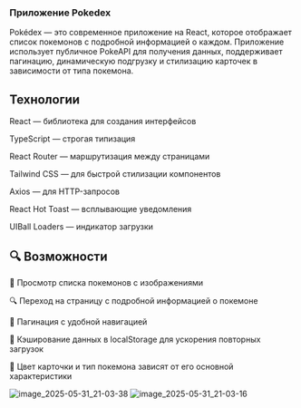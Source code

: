 ### Приложение Pokedex

Pokédex — это современное приложение на React, которое отображает список покемонов с подробной информацией о каждом. Приложение использует публичное PokeAPI для получения данных, поддерживает пагинацию, динамическую подгрузку и стилизацию карточек в зависимости от типа покемона.

## Технологии
React — библиотека для создания интерфейсов

TypeScript — строгая типизация

React Router — маршрутизация между страницами

Tailwind CSS — для быстрой стилизации компонентов

Axios — для HTTP-запросов

React Hot Toast — всплывающие уведомления

UIBall Loaders — индикатор загрузки

## 🔍 Возможности

📃 Просмотр списка покемонов с изображениями

🔍 Переход на страницу с подробной информацией о покемоне

📄 Пагинация с удобной навигацией

💾 Кэширование данных в localStorage для ускорения повторных загрузок

🧠 Цвет карточки и тип покемона зависят от его основной характеристики

![image_2025-05-31_21-03-38](https://github.com/user-attachments/assets/ac2e8177-fbf2-4841-b4d2-5bb3c66befdd)
![image_2025-05-31_21-03-16](https://github.com/user-attachments/assets/312475b3-854e-41b0-b9e8-ef755eab5f86)


